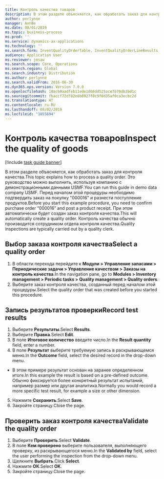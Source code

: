 ```yaml
---
title: Контроль качества товаров
description: В этом разделе объясняется, как обработать заказ для контроля качества.
author: perlynne
manager: AnnBe
ms.date: 08/01/2019
ms.topic: business-process
ms.prod: ''
ms.service: dynamics-ax-applications
ms.technology: ''
ms.search.form: InventQualityOrderTable, InventQualityOrderLineResults, HcmWorkerLookUp
audience: Application User
ms.reviewer: josaw
ms.search.scope: Core, Operations
ms.search.region: Global
ms.search.industry: Distribution
ms.author: perlynne
ms.search.validFrom: 2016-06-30
ms.dyn365.ops.version: Version 7.0.0
ms.openlocfilehash: 10acb9aadfeb11ede1d66dd525ace7b70db3bd1c
ms.sourcegitcommit: fbaccf72df82e6b6927f0c9f0d35af0ca3ecbc2d
ms.translationtype: HT
ms.contentlocale: ru-RU
ms.lasthandoff: 08/02/2019
ms.locfileid: "1855694"
---
```

# <a name="inspect-the-quality-of-goods"></a><span data-ttu-id="47633-103">Контроль качества товаров</span><span class="sxs-lookup"><span data-stu-id="47633-103">Inspect the quality of goods</span></span>

[!include [task guide banner](../../includes/task-guide-banner.md)]

<span data-ttu-id="47633-104">В этом разделе объясняется, как обработать заказ для контроля качества.</span><span class="sxs-lookup"><span data-stu-id="47633-104">This topic explains how to process a quality order.</span></span> <span data-ttu-id="47633-105">Это руководство можно выполнить, используя компанию с демонстрационными данными USMF.</span><span class="sxs-lookup"><span data-stu-id="47633-105">You can run this guide in demo data company USMF.</span></span> <span data-ttu-id="47633-106">Перед началом этой процедуры необходимо подтвердить заказ на покупку "000016" и разнести поступление продуктов.</span><span class="sxs-lookup"><span data-stu-id="47633-106">Before you start this example procedure, you need to confirm purchase order “000016” and post a product receipt.</span></span> <span data-ttu-id="47633-107">При этом автоматически будет создан заказ контроля качества.</span><span class="sxs-lookup"><span data-stu-id="47633-107">This will automatically create a quality order.</span></span> <span data-ttu-id="47633-108">Контроль качества обычно производится сотрудником отдела контроля качества.</span><span class="sxs-lookup"><span data-stu-id="47633-108">Quality inspections are typically carried out by a quality clerk.</span></span>


## <a name="select-a-quality-order"></a><span data-ttu-id="47633-109">Выбор заказа контроля качества</span><span class="sxs-lookup"><span data-stu-id="47633-109">Select a quality order</span></span>
1. <span data-ttu-id="47633-110">В области перехода перейдите к **Модули > Управление запасами > Периодические задачи > Управление качеством > Заказы на контроль качества**.</span><span class="sxs-lookup"><span data-stu-id="47633-110">In the navigation pane, go to **Modules > Inventory management > Periodic tasks > Quality management > Quality orders**.</span></span>
2. <span data-ttu-id="47633-111">Выберите заказ контроля качества, созданный перед началом этой процедуры.</span><span class="sxs-lookup"><span data-stu-id="47633-111">Select the quality order that was created before you started this procedure.</span></span>  

## <a name="record-test-results"></a><span data-ttu-id="47633-112">Запись результатов проверки</span><span class="sxs-lookup"><span data-stu-id="47633-112">Record test results</span></span>
1. <span data-ttu-id="47633-113">Выберите **Результаты**.</span><span class="sxs-lookup"><span data-stu-id="47633-113">Select **Results**.</span></span>
2. <span data-ttu-id="47633-114">Выберите **Правка**.</span><span class="sxs-lookup"><span data-stu-id="47633-114">Select **Edit**.</span></span>
3. <span data-ttu-id="47633-115">В поле **Итоговое количество** введите число.</span><span class="sxs-lookup"><span data-stu-id="47633-115">In the **Result quantity** field, enter a number.</span></span>
4. <span data-ttu-id="47633-116">В поле **Результат** выберите требуемую запись в раскрывающемся меню.</span><span class="sxs-lookup"><span data-stu-id="47633-116">In the **Outcome** field, select the desired record in the drop-down menu.</span></span>  
- <span data-ttu-id="47633-117">В этом примере результат основан на заранее определенном итоге.</span><span class="sxs-lookup"><span data-stu-id="47633-117">In this example the result is based on a pre-defined outcome.</span></span> <span data-ttu-id="47633-118">Обычно фиксируется более конкретный результат испытаний, например размер или другая аналитика.</span><span class="sxs-lookup"><span data-stu-id="47633-118">Normally you would record a more specific test result, for example a size or other dimension.</span></span>  
5. <span data-ttu-id="47633-119">Нажмите **Сохранить**.</span><span class="sxs-lookup"><span data-stu-id="47633-119">Select **Save**.</span></span>
6. <span data-ttu-id="47633-120">Закройте страницу.</span><span class="sxs-lookup"><span data-stu-id="47633-120">Close the page.</span></span>

## <a name="validate-the-quality-order"></a><span data-ttu-id="47633-121">Проверить заказ контроля качества</span><span class="sxs-lookup"><span data-stu-id="47633-121">Validate the quality order</span></span>
1. <span data-ttu-id="47633-122">Выберите **Проверить**.</span><span class="sxs-lookup"><span data-stu-id="47633-122">Select **Validate**.</span></span>
2. <span data-ttu-id="47633-123">В поле **Кем проверено** выберите пользователя, выполняющего проверку, из раскрывающегося меню.</span><span class="sxs-lookup"><span data-stu-id="47633-123">In the **Validated by** field, select the user performing the inspection from the drop-down menu.</span></span>  
3. <span data-ttu-id="47633-124">Щелкните **Выбрать**.</span><span class="sxs-lookup"><span data-stu-id="47633-124">Click **Select**.</span></span>
4. <span data-ttu-id="47633-125">Нажмите **ОК**.</span><span class="sxs-lookup"><span data-stu-id="47633-125">Select **OK**.</span></span>
5. <span data-ttu-id="47633-126">Закройте страницу.</span><span class="sxs-lookup"><span data-stu-id="47633-126">Close the page.</span></span>

